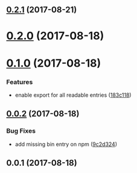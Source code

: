 <a name="0.2.1"></a>
## [0.2.1](https://github.com/cheminfo/rest-on-couch-export/compare/v0.2.0...v0.2.1) (2017-08-21)



<a name="0.2.0"></a>
# [0.2.0](https://github.com/cheminfo/rest-on-couch-export/compare/v0.1.0...v0.2.0) (2017-08-18)



<a name="0.1.0"></a>
# [0.1.0](https://github.com/cheminfo/rest-on-couch-export/compare/v0.0.2...v0.1.0) (2017-08-18)


### Features

* enable export for all readable entries ([183c118](https://github.com/cheminfo/rest-on-couch-export/commit/183c118))



<a name="0.0.2"></a>
## [0.0.2](https://github.com/cheminfo/rest-on-couch-export/compare/v0.0.1...v0.0.2) (2017-08-18)


### Bug Fixes

* add missing bin entry on npm ([9c2d324](https://github.com/cheminfo/rest-on-couch-export/commit/9c2d324))



<a name="0.0.1"></a>
## 0.0.1 (2017-08-18)



